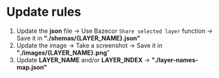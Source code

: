 # Update rules

1) Update the **json** file &rarr; Use Bazecor `Share selected layer` function &rarr; Save it in **"./shemas/{LAYER_NAME}.json"**
2) Update the image  &rarr; Take a screenshot &rarr; Save it in **"./images/{LAYER_NAME}.png**"
3) Update **LAYER_NAME** and/or **LAYER_INDEX** &rarr; **"./layer-names-map.json"**
